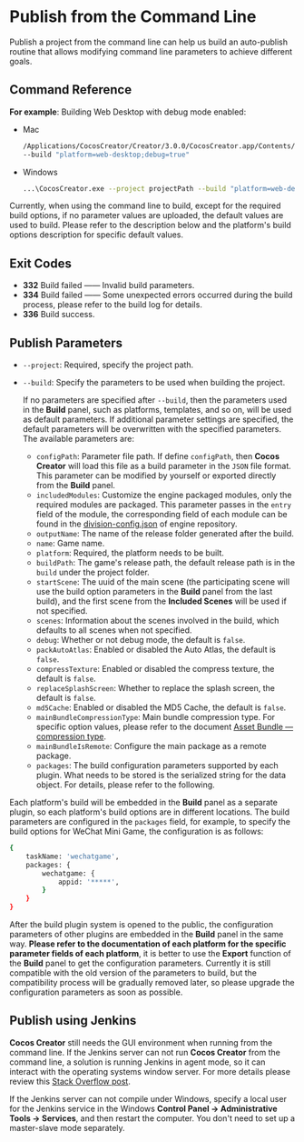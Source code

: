 # Publish from the Command Line

Publish a project from the command line can help us build an auto-publish routine that allows modifying command line parameters to achieve different goals.

## Command Reference

**For example**: Building Web Desktop with debug mode enabled:

- Mac

  ```bash
  /Applications/CocosCreator/Creator/3.0.0/CocosCreator.app/Contents/MacOS/CocosCreator --project projectPath
  --build "platform=web-desktop;debug=true"
  ```

- Windows

  ```bash
  ...\CocosCreator.exe --project projectPath --build "platform=web-desktop;debug=true"
  ```

Currently, when using the command line to build, except for the required build options, if no parameter values are uploaded, the default values are used to build. Please refer to the description below and the platform's build options description for specific default values.

## Exit Codes

- **332** Build failed —— Invalid build parameters.
- **334** Build failed —— Some unexpected errors occurred during the build process, please refer to the build log for details.
- **336** Build success.

## Publish Parameters

- `--project`: Required, specify the project path.

- `--build`: Specify the parameters to be used when building the project.

  If no parameters are specified after `--build`, then the parameters used in the **Build** panel, such as platforms, templates, and so on, will be used as default parameters. If additional parameter settings are specified, the default parameters will be overwritten with the specified parameters. The available parameters are:

    - `configPath`: Parameter file path. If define `configPath`, then __Cocos Creator__ will load this file as a build parameter in the `JSON` file format. This parameter can be modified by yourself or exported directly from the **Build** panel.
    - `includedModules`: Customize the engine packaged modules, only the required modules are packaged. This parameter passes in the `entry` field of the module, the corresponding field of each module can be found in the [division-config.json](https://github.com/cocos-creator/engine/blob/3d/scripts/module-division/division-config.json) of engine repository.
    - `outputName`: The name of the release folder generated after the build.
    - `name`: Game name.
    - `platform`: Required, the platform needs to be built.
    - `buildPath`: The game's release path, the default release path is in the `build` under the project folder.
    - `startScene`: The uuid of the main scene (the participating scene will use the build option parameters in the **Build** panel from the last build), and the first scene from the **Included Scenes** will be used if not specified.
    - `scenes`: Information about the scenes involved in the build, which defaults to all scenes when not specified.
    - `debug`: Whether or not debug mode, the default is `false`.
    - `packAutoAtlas`: Enabled or disabled the Auto Atlas, the default is `false`.
    - `compressTexture`: Enabled or disabled the compress texture, the default is `false`.
    - `replaceSplashScreen`: Whether to replace the splash screen, the default is `false`.
    - `md5Cache`: Enabled or disabled the MD5 Cache, the default is `false`.
    - `mainBundleCompressionType`: Main bundle compression type. For specific option values, please refer to the document [Asset Bundle — compression type](../../asset/bundle.md##compression-type).
    - `mainBundleIsRemote`: Configure the main package as a remote package.
    - `packages`: The build configuration parameters supported by each plugin. What needs to be stored is the serialized string for the data object. For details, please refer to the following.

Each platform's build will be embedded in the **Build** panel as a separate plugin, so each platform's build options are in different locations. The build parameters are configured in the `packages` field, for example, to specify the build options for WeChat Mini Game, the configuration is as follows:

```bash
{
    taskName: 'wechatgame',
    packages: {
        wechatgame: {
            appid: '*****',
        }
    }
}
```

After the build plugin system is opened to the public, the configuration parameters of other plugins are embedded in the **Build** panel in the same way. **Please refer to the documentation of each platform for the specific parameter fields of each platform**, it is better to use the **Export** function of the **Build** panel to get the configuration parameters. Currently it is still compatible with the old version of the parameters to build, but the compatibility process will be gradually removed later, so please upgrade the configuration parameters as soon as possible.

## Publish using Jenkins

**Cocos Creator** still needs the GUI environment when running from the command line. If the Jenkins server can not run **Cocos Creator** from the command line, a solution is running Jenkins in agent mode, so it can interact with the operating systems window server. For more details please review this [Stack Overflow post](https://stackoverflow.com/questions/13966595/build-unity-project-with-jenkins-failed).

If the Jenkins server can not compile under Windows, specify a local user for the Jenkins service in the Windows **Control Panel -> Administrative Tools -> Services**, and then restart the computer. You don't need to set up a master-slave mode separately.
